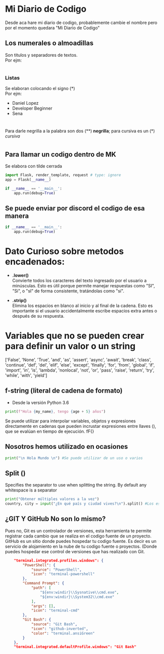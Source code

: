 # Mi Diario de Codigo

Desde aca hare mi diario de codigo, probablemente cambie el nombre pero por el momento quedara "Mi Diario de Codigo"

## Los numerales o almoadillas

Son titulos y separadores de textos. <br> Por ejm:
#

### Listas

Se elaboran colocando el signo (*) <br> Por ejm:
* Daniel Lopez
* Developer Beginner
* Sena

#

Para darle negrilla a la palabra son dos (**) **negrilla**; para cursiva es un (*) *cursiva* 

#

## Para llamar un codigo dentro de MK

Se elabora con tilde cerrada <br>

```py
import Flask, render_template, request # type: ignore
app = Flask(__name__)

if __name__ == '__main__':
    app.run(debug=True)

```

## Se puede enviar por discord el codigo de esa manera

```py
if __name__ == '__main__':
    app.run(debug=True)

```
# Dato Curioso sobre metodos encadenados:
* **.lower()** <br>
Convierte todos los caracteres del texto ingresado por el usuario a minúsculas.
Esto es útil porque permite manejar respuestas como "SI", "Si", o "sI" de forma consistente, tratándolas como "si".

* **.strip()** <br>
Elimina los espacios en blanco al inicio y al final de la cadena. Esto es importante si el usuario accidentalmente escribe espacios extra antes o después de su respuesta.


# Variables que no se pueden crear para definir un valor o un string

['False', 'None', 'True', 'and', 'as', 'assert',
'async', 'await', 'break', 'class', 'continue',
'def', 'del', 'elif', 'else', 'except', 'finally',
'for', 'from', 'global', 'if', 'import', 'in', 'is',
'lambda', 'nonlocal', 'not', 'or', 'pass', 'raise',
'return', 'try', 'while', 'with', 'yield']

## f-string (literal de cadena de formato)
* Desde la versión Python 3.6

```py
print(f"Hola {my_name}, tengo {age + 5} años")
```

Se puede utilizar para interpolar variables, objetos y expresiones directamente en cadenas que pueden incrustar expresiones entre llaves (), que se evalúan en tiempo de ejecución. fF{}

## Nosotros hemos utilizado en ocasiones <br>
```py
print("\n Hola Mundo \n") #Se puede utilizar de un uso o varios
```

## Split ()
Specifies the separator to use when splitting the string. By default any whitespace is a separator
```py
print("Obtener múltiples valores a la vez")
country, city = input("¿En qué país y ciudad vives?\n").split() #Los establece por espacios: Ejm: Colombia(country) Valledupar(city)
```

## ¿GIT Y GitHub No son lo mismo?

Pues no, Git es un controlador de versiones, esta herramienta te permite registrar cada cambio que se realiza en el codigo fuente de un proyecto.
GitHub es un sitio donde puedes hospedar tu codigo fuente. Es decir es un servicio de alojamiento en la nube de tu codigo fuente o proyectos. (Donde puedes hospedar ese control de versiones que has realizado con Git.

```json
    "terminal.integrated.profiles.windows": {
        "PowerShell": {
            "source": "PowerShell",
            "icon": "terminal-powershell"
        },
        "Command Prompt": {
            "path": [
                "${env:windir}\\Sysnative\\cmd.exe",
                "${env:windir}\\System32\\cmd.exe"
            ],
            "args": [],
            "icon": "terminal-cmd"
        },
        "Git Bash": {
            "source": "Git Bash",
            "icon": "github-inverted",
            "color": "terminal.ansiGreen"
        }
    },
    "terminal.integrated.defaultProfile.windows": "Git Bash"
```
